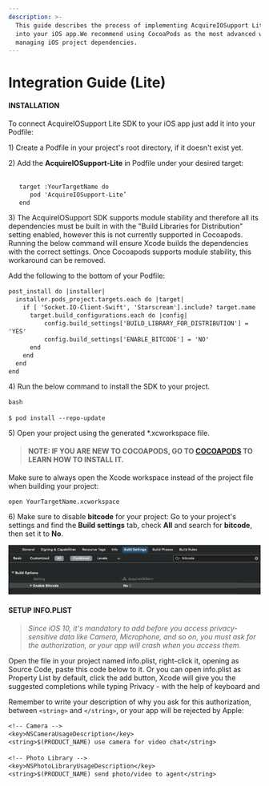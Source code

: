 ```yaml
---
description: >-
  This guide describes the process of implementing AcquireIOSupport Lite SDK
  into your iOS app.We recommend using CocoaPods as the most advanced way of
  managing iOS project dependencies.
---
```


# Integration Guide \(Lite\)

#### INSTALLATION <a id="installation"></a>

To connect AcquireIOSupport Lite SDK to your iOS app just add it into your Podfile:

1\) Create a Podfile in your project's root directory, if it doesn't exist yet.

2\) Add the **AcquireIOSupport-Lite** in Podfile under your desired target:

```text

   target :YourTargetName do
      pod 'AcquireIOSupport-Lite’
   end

```

3\) The AcquireIOSupport SDK supports module stability and therefore all its dependencies must be built in with the "Build Libraries for Distribution" setting enabled, however this is not currently supported in Cocoapods. Running the below command will ensure Xcode builds the dependencies with the correct settings. Once Cocoapods supports module stability, this workaround can be removed.

Add the following to the bottom of your Podfile:

```text
post_install do |installer|
  installer.pods_project.targets.each do |target|
    if [ 'Socket.IO-Client-Swift', 'Starscream'].include? target.name
      target.build_configurations.each do |config|
          config.build_settings['BUILD_LIBRARY_FOR_DISTRIBUTION'] = 'YES'
          config.build_settings['ENABLE_BITCODE'] = 'NO'
      end
    end
  end
end
```

4\) Run the below command to install the SDK to your project.

```text
bash

$ pod install --repo-update
```

5\) Open your project using the generated \*.xcworkspace file.

> #### **NOTE:** IF YOU ARE NEW TO COCOAPODS, GO TO [COCOAPODS](https://cocoapods.org/) TO LEARN HOW TO INSTALL IT. <a id="note-if-you-are-new-to-cocoapods-go-to-cocoapods-to-learn-how-to-install-it"></a>

Make sure to always open the Xcode workspace instead of the project file when building your project:

```text
open YourTargetName.xcworkspace
```

6\) Make sure to disable **bitcode** for your project: Go to your project's settings and find the **Build settings** tab, check **All** and search for **bitcode**, then set it to **No**.

![](../../../.gitbook/assets/bitcode_setting.png)

#### SETUP INFO.PLIST <a id="setup-infoplist"></a>

> _Since iOS 10, it's mandatory to add before you access privacy-sensitive data like Camera, Microphone, and so on, you must ask for the authorization, or your app will crash when you access them._

Open the file in your project named info.plist, right-click it, opening as Source Code, paste this code below to it. Or you can open info.plist as Property List by default, click the add button, Xcode will give you the suggested completions while typing Privacy - with the help of keyboard and

Remember to write your description of why you ask for this authorization, between `<string>` and `</string>`, or your app will be rejected by Apple:

```text
<!-- Camera -->
<key>NSCameraUsageDescription</key>
<string>$(PRODUCT_NAME) use camera for video chat</string>

<!-- Photo Library -->
<key>NSPhotoLibraryUsageDescription</key>
<string>$(PRODUCT_NAME) send photo/video to agent</string>
```

